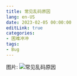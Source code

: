 ```yaml
---
title: 常见乱码原因
lang: en-US
date: 2023-02-05 00:00:00
editLink: true
categories: 
- 困难冲冲
tags: 
- Bug
---
```


图片: ![常见乱码原因](https://cdn.jsdelivr.net/gh/ZackZheng-xy/picGallery/imgs/乱码.jpg) 
